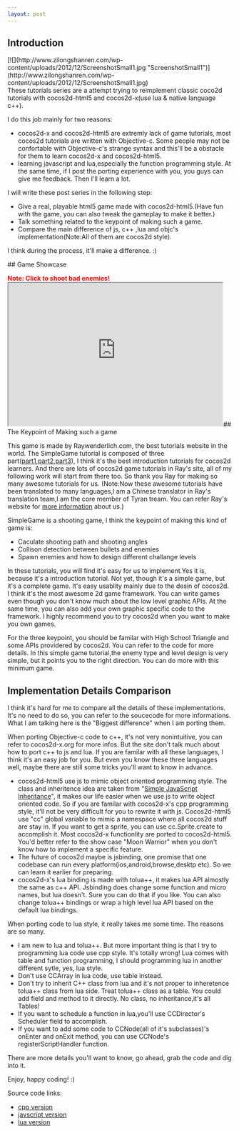 ```yaml
---
layout: post
---
```

## Introduction
<div style="float:right">[![](http://www.zilongshanren.com/wp-content/uploads/2012/12/ScreenshotSmall1.jpg "ScreenshotSmall1")](http://www.zilongshanren.com/wp-content/uploads/2012/12/ScreenshotSmall1.jpg)</div>
These tutorials series are a attempt trying to reimplement classic coco2d tutorials with cocos2d-html5 and cocos2d-x(use lua & native language c++).

I do this job mainly for two reasons:
- cocos2d-x and cocos2d-html5 are extremly lack of game tutorials, most cocos2d tutorials are written with Objective-c. Some people may not be confortable with Objective-c's strange syntax and this'll be a obstacle for them to learn cocos2d-x and cocos2d-html5.
- learning javascript and lua,especially the function programming style. At the same time, if I post the porting experience with you, you guys can give me feedback. Then I'll learn a lot.

I will write these post series in the following step:
- Give a real, playable html5 game made with cocos2d-html5.(Have fun with the game, you can also tweak the gameplay to make it better.)
- Talk something related to the keypoint of making such a game.
- Compare the main difference of js, c++ ,lua and objc's implementation(Note:All of them are cocos2d style).

I think during the process, it'll make a difference. :)
<!--more-->## Game Showcase
<font color="red">**Note: Click to shoot bad enemies!**</font><iframe width="480" height="320" src="http://www.zilongshanren.com/SimpleGame/index.html"></iframe>## The Keypoint of Making such a game

This game is made by Raywenderlich.com, the best tutorials website in the world. The SimpleGame tutorial is composed of three part([part1](http://www.raywenderlich.com/25736/how-to-make-a-simple-iphone-game-with-cocos2d-2-x-tutorial),[part2](http://www.raywenderlich.com/25791/rotating-turrets-how-to-make-a-simple-iphone-game-with-cocos2d-2-x-part-2),[part3](http://www.raywenderlich.com/25806/harder-monsters-and-more-levels-how-to-make-a-simple-iphone-game-with-cocos2d-2-x-part-3)), I think it's the best introduction tutorials for cocos2d learners. And there are lots of cocos2d game tutorials in Ray's site, all of my following work will start from there too. So thank you Ray for making so many awesome tutorials for us. (Note:Now these awesome tutorials have been translated to many languages,I am a Chinese translator in Ray's translation team,I am the core member of Tyran tream. You can refer Ray's website for [more information](http://www.raywenderlich.com/about#teamtyran) about us.)

SimpleGame is a shooting game, I think the keypoint of making this kind of game is:
- Caculate shooting path and shooting angles
- Collison detection between bullets and enemies
- Spawn enemies and how to design different challange levels

In these tutorials, you will find it's easy for us to implement.Yes it is, because it's a introduction tutorial. Not yet, though it's a simple game, but it's a complete game. It's easy usablity mainly due to the desin of cocos2d. I think it's the most awesome 2d game framework. You can write games even though you don't know much about the low level graphic APIs. At the same time, you can also add your own graphic specific code to the framework. I highly recommend you to try cocos2d when you want to make you own games.

For the three keypoint, you should be familar with High School Triangle and some APIs providered by cocos2d. You can refer to the code for more details. In this simple game tutorial,the enemy type and level design is very simple, but it points you to the right direction. You can do more with this minimum game.
## Implementation Details Comparison

I think it's hard for me to compare all the details of these implementations. It's no need to do so, you can refer to the soucecode for more informations. What I am talking here is the "Biggest difference" when I am porting them.

When porting Objective-c code to c++, it's not very nonintuitive, you can refer to cocos2d-x.org for more infos. But the site don't talk much about how to port c++ to js and lua. If you are familar with all these languages, I think it's an easy job for you. But even you know these three languages well, maybe there are still some tricks you'll want to know in advance.
- cocos2d-html5 use js to mimic object oriented programming style. The class and inheritence idea are taken from  "[Simple JavaScript Inheritance](http://ejohn.org/blog/simple-javascript-inheritance/)", it makes our life easier when we use js to write object oriented code. So if you are familar with cocos2d-x's cpp programming style, it'll not be very difficult for you to rewrite it with js. Cocos2d-html5 use "cc" global variable to mimic a namespace where all cocos2d stuff are stay in. If you want to get a sprite, you can use cc.Sprite.create to accomplish it. Most cocos2d-x functionlity are ported to cocos2d-html5. You'd better refer to the show case "Moon Warrior" when you don't know how to implement a specific feature.
- The future of cocos2d maybe is jsbinding, one promise that one codebase can run every platform(ios,android,browse,desktp etc). So we can learn it earlier for preparing.
- cocos2d-x's lua binding is made with tolua++, it makes lua API almostly the same as c++ API. Jsbinding does change some function and micro names, but lua doesn't. Sure you can do that if you like. You can also change tolua++ bindings or wrap a high level lua API based on the default lua bindings. 

When porting code to lua style, it really takes me some time. The reasons are so many.
- I am new to lua and tolua++. But more important thing is  that I try to programming lua code use cpp style. It's totally wrong! Lua comes with table and function programming, I should programming lua in another different sytle, yes, lua style. 
- Don't use CCArray in lua code, use table instead.
- Don't try to inherit C++ class from lua and it's not proper to inheretence tolua++ class from lua side. Treat tolua++ class as a table. You could add field and method to it directly. No class, no inheritance,it's all Tables!
- If you want to schedule a function in lua,you'll use CCDirector's Scheduler field to accomplish.
- If you want to add some code to CCNode(all of it's subclasses)'s onEnter and onExit method, you can use CCNode's registerScriptHandler function.

There are more details you'll want to know, go ahead, grab the code and dig into it.

Enjoy, happy coding! :)

Source code links:
- [cpp version](https://www.dropbox.com/s/ov5d1ltleb7pvmp/SimpleGame-cpp.zip)
- [javscript version](https://www.dropbox.com/s/zgwdqdhifbroqu3/SimpleGame-js.zip)
- [lua version](https://www.dropbox.com/s/t1nr3k31n26asm8/SimpleGame-lua.zip)
